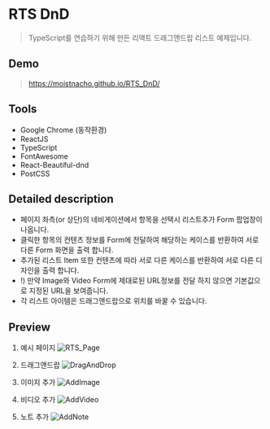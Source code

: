 # RTS DnD

> TypeScript를 연습하기 위해 만든 리액트 드래그앤드랍 리스트 예제입니다.

## Demo

> https://moistnacho.github.io/RTS_DnD/

## Tools

- Google Chrome (동작환경)
- ReactJS
- TypeScript
- FontAwesome
- React-Beautiful-dnd
- PostCSS

## Detailed description

- 페이지 좌측(or 상단)의 네비게이션에서 항목을 선택시 리스트추가 Form 팝업창이 나옵니다.
- 클릭한 항목의 컨텐츠 정보를 Form에 전달하여 해당하는 케이스를 반환하여 서로 다른 Form 화면을 출력 합니다.
- 추가된 리스트 Item 또한 컨텐츠에 따라 서로 다른 케이스를 반환하여 서로 다른 디자인을 출력 합니다.
- !) 만약 Image와 Video Form에 제대로된 URL정보를 전달 하지 않으면 기본값으로 지정된 URL을 보여줍니다.
- 각 리스트 아이템은 드래그앤드랍으로 위치를 바꿀 수 있습니다.

## Preview

1. 예시 페이지
   ![RTS_Page](https://user-images.githubusercontent.com/59498305/108522364-1b529500-7310-11eb-8472-ce17e18fe790.PNG)

2. 드래그앤드랍
   ![DragAndDrop](https://user-images.githubusercontent.com/59498305/108522435-2b6a7480-7310-11eb-9ede-e070f429894f.gif)

3. 이미지 추가
   ![AddImage](https://user-images.githubusercontent.com/59498305/108522380-1db4ef00-7310-11eb-9388-4a93f9e6ee87.gif)

4. 비디오 추가
   ![AddVideo](https://user-images.githubusercontent.com/59498305/108522396-20174900-7310-11eb-859e-507d661dfa04.gif)

5. 노트 추가
   ![AddNote](https://user-images.githubusercontent.com/59498305/108522387-1ee61c00-7310-11eb-982e-40cb6c58c6f5.gif)
